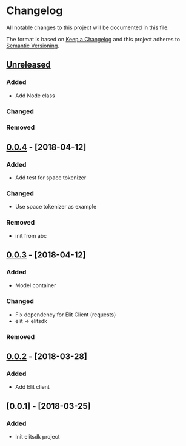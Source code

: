# Changelog
All notable changes to this project will be documented in this file.

The format is based on [Keep a Changelog](http://keepachangelog.com/en/1.0.0/)
and this project adheres to [Semantic Versioning](http://semver.org/spec/v2.0.0.html).

## [Unreleased]
### Added
- Add Node class
### Changed
### Removed

## [0.0.4] - [2018-04-12]
### Added
- Add test for space tokenizer
### Changed
- Use space tokenizer as example
### Removed
- init from abc

## [0.0.3] - [2018-04-12]
### Added
- Model container
### Changed
- Fix dependency for Elit Client (requests)
- elit -> elitsdk
### Removed

## [0.0.2] - [2018-03-28]
### Added
- Add Elit client

## [0.0.1] - [2018-03-25]
### Added
- Init elitsdk project

[Unreleased]: https://github.com/elitcloud/elit-sdk-python/compare/0.0.4...HEAD
[0.0.4]: https://github.com/elitcloud/elit-sdk-python/compare/0.0.3...0.0.4
[0.0.3]: https://github.com/elitcloud/elit-sdk-python/compare/0.0.2...0.0.3
[0.0.2]: https://github.com/elitcloud/elit-sdk-python/compare/0.0.1...0.0.2
